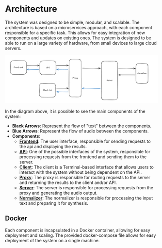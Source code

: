 # Architecture

The system was designed to be simple, modular, and scalable. The architecture is based on a microservices approach, with each component responsible for a specific task. This allows for easy integration of new components and updates on existing ones. The system is designed to be able to run on a large variety of hardware, from small devices to large cloud servers.

<a name="architecture-image"></a>
![Architecture](images/architecture.png)

In the diagram above, it is possible to see the main components of the system:
- **Black Arrows**: Represent the flow of "text" between the components.
- **Blue Arrows**: Represent the flow of audio between the components.
- **Components**:
    - [**Frontend**](components/app.md): The user interface, responsible for sending requests to the api and displaying the results.
    - [**API**](components/app_api.md): One of the possible interfaces of the system, responsible for processing requests from the frontend and sending them to the server.
    - [**Client**](components/app_client.md): The client is a Terminal-based interface that allows users to interact with the system without being dependent on the API.
    - [**Proxy**](components/app_proxy.md): The proxy is responsible for routing requests to the server and returning the results to the client and/or API.
    - [**Server**](components/app_server.md): The server is responsible for processing requests from the proxy and generating the audio output.
    - [**Normalizer**](components/app_normalizer.md): The normalizer is responsible for processing the input text and preparing it for synthesis.

## Docker

Each component is incapsulated in a Docker container, allowing for easy deployment and scaling. The provided docker-compose file allows for easy deployment of the system on a single machine.